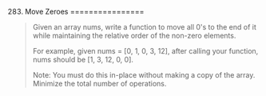 283. Move Zeroes
================

> Given an array nums, write a function to move all 0's to the end of it while maintaining the relative order of the non-zero elements.
>
> For example, given nums = [0, 1, 0, 3, 12], after calling your function, nums should be [1, 3, 12, 0, 0].
>
> Note:
> You must do this in-place without making a copy of the array.
> Minimize the total number of operations.
